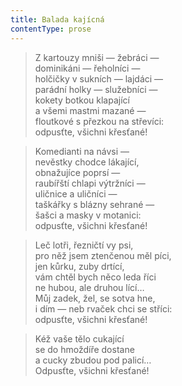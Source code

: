 ```yaml
---
title: Balada kajícná
contentType: prose
---
```


> Z kartouzy mniši — žebráci —  
> dominikáni — řeholníci —  
> holčičky v sukních — lajdáci —  
> parádní holky — služebníci —  
> kokety botkou klapající  
> a všemi mastmi mazané —  
> floutkové s přezkou na střevíci:  
> odpusťte, všichni křesťané!

> Komedianti na návsi —  
> nevěstky chodce lákající,  
> obnažujíce poprsí —  
> raubířští chlapi výtržníci —  
> uličnice a uličníci —  
> taškářky s blázny sehrané —  
> šašci a masky v motanici:  
> odpusťte, všichni křesťané!

> Leč lotři, řezničtí vy psi,  
> pro něž jsem ztenčenou měl píci,  
> jen kůrku, zuby drtící,  
> vám chtěl bych něco leda říci  
> ne hubou, ale druhou lící…  
> Můj zadek, žel, se sotva hne,  
> i dím — neb rvaček chci se stříci:  
> odpusťte, všichni křesťané!

> Kéž vaše tělo cukající  
> se do hmoždíře dostane  
> a cucky zbudou pod palicí…  
> Odpusťte, všichni křesťané!
